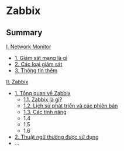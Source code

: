 <h1> Zabbix </h1>

<h2>Summary</h2>

[I. Network Monitor](Network-Monitor/Network-monitor.md)

- [1. Giám sát mạng là gì](Network-Monitor/Network-monitor.md#1-giám-sát-mạng-là-gì)
- [2. Các loại giám sát](Network-Monitor/Network-monitor.md#2-các-loại-giám-sát)
- [3. Thông tin thêm](Network-Monitor/Network-monitor.md#3-thông-tin-thêm)

[II. Zabbix](Zabbix)

- [1. Tổng quan về Zabbix](Zabbix/Overview/Info.md)
  - [1.1. Zabbix là gì?](Zabbix/Overview/Info.md#1-zabbix-là-gì)
  - [1.2. Lịch sử phát triển và các phiên bản](Zabbix/Overview/Info.md#2-lịch-sử-phát-triển-và-các-phiên-bản)
  - [1.3. Các tính năng](Zabbix/Overview/Info.md#3-các-tính-năng-của-zabbix)
  - 1.4
  - 1.5
  - 1.6
- [2. Thuật ngữ thường được sử dụng](Zabbix/Thuat-ngu.md)
- ...